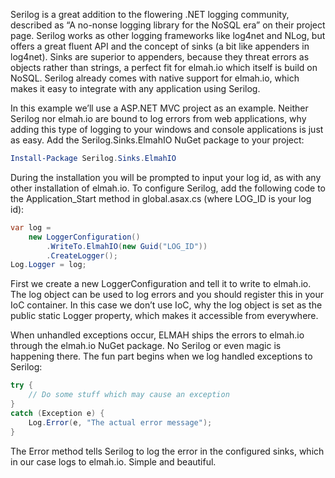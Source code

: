 Serilog is a great addition to the flowering .NET logging community, described as “A no-nonse logging library for the NoSQL era” on their project page. Serilog works as other logging frameworks like log4net and NLog, but offers a great fluent API and the concept of sinks (a bit like appenders in log4net). Sinks are superior to appenders, because they threat errors as objects rather than strings, a perfect fit for elmah.io which itself is build on NoSQL. Serilog already comes with native support for elmah.io, which makes it easy to integrate with any application using Serilog.In this example we’ll use a ASP.NET MVC project as an example. Neither Serilog nor elmah.io are bound to log errors from web applications, why adding this type of logging to your windows and console applications is just as easy. Add the Serilog.Sinks.ElmahIO NuGet package to your project:```powershellInstall-Package Serilog.Sinks.ElmahIO```During the installation you will be prompted to input your log id, as with any other installation of elmah.io. To configure Serilog, add the following code to the Application_Start method in global.asax.cs (where LOG_ID is your log id):```csharpvar log =    new LoggerConfiguration()        .WriteTo.ElmahIO(new Guid("LOG_ID"))        .CreateLogger();Log.Logger = log;```First we create a new LoggerConfiguration and tell it to write to elmah.io. The log object can be used to log errors and you should register this in your IoC container. In this case we don’t use IoC, why the log object is set as the public static Logger property, which makes it accessible from everywhere.When unhandled exceptions occur, ELMAH ships the errors to elmah.io through the elmah.io NuGet package. No Serilog or even magic is happening there. The fun part begins when we log handled exceptions to Serilog:```csharptry {    // Do some stuff which may cause an exception}catch (Exception e) {    Log.Error(e, "The actual error message");}```The Error method tells Serilog to log the error in the configured sinks, which in our case logs to elmah.io. Simple and beautiful.